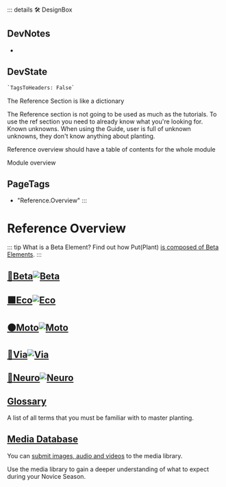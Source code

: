 ::: details 🛠 <dev>DesignBox</dev>

## DevNotes

-

## DevState

```py
`TagsToHeaders: False`
```

The Reference Section is like a dictionary

The Reference section is not going to be used as much as the tutorials. To use the ref section you need to already know what you're looking for. Known unknowns. When using the Guide, user is full of unknown unknowns, they don't know anything about planting.

Reference overview should have a table of contents for the whole module

Module overview
<h2>PageTags</h2>

- "Reference.Overview"
:::

# Reference Overview
::: tip What is a Beta Element?
Find out how Put(Plant) [is composed of Beta Elements](/reference/Beta/WhatBeta).
:::

## [<beta>**🔷____Beta____**</beta>![Beta](/Beta/Beta_Icon.png)](/reference/Beta/WhatBeta)

## [<eco>**🟩____Eco____**</eco>![Eco](/Eco/Eco_Icon.png)](/reference/Eco/EcoOverview)

## [<moto>**🟠____Moto____**</moto>![Moto](/Moto/Moto_Icon.png)](/reference/Moto/MotoOverview)

## [<via>**🔻____Via____**</via>![Via](/Via/Via_Icon.png)](/reference/Via/ViaOverview)

## [<neuro>**💜____Neuro____**</neuro>![Neuro](/Neuro/Neuro_Icon.png)](/reference/Neuro/NeuroOverview)

## [Glossary](/reference/glossary/Glossary)

A list of all terms that you must be familiar with to master planting.

## [Media Database](/reference/media/Overview)

You can [submit images, audio and videos](/dev/Contribute) to the media library.

Use the media library to gain a deeper understanding of what to expect during your Novice Season.
